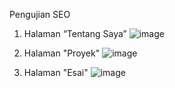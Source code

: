 Pengujian SEO
1. Halaman “Tentang Saya”
   ![image](https://github.com/user-attachments/assets/b704614c-3230-4334-8626-773238920a3e)

2. Halaman "Proyek"
![image](https://github.com/user-attachments/assets/1eff9893-3d36-475c-a524-5bdc574bddaf)

3. Halaman "Esai"
![image](https://github.com/user-attachments/assets/04cab776-a5f9-43ad-a32d-1f926c2dd0f3)




